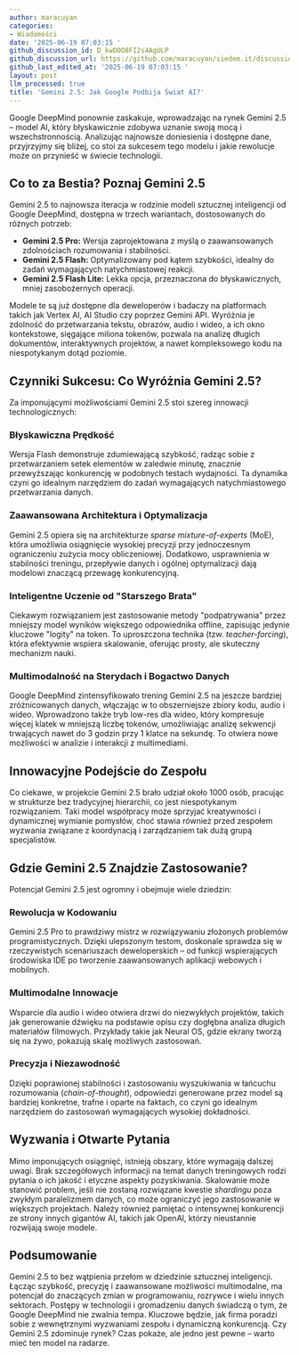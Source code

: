 ```yaml
---
author: maracuyan
categories:
- Wiadomości
date: '2025-06-19 07:03:15 '
github_discussion_id: D_kwDOO8FI2s4AgULP
github_discussion_url: https://github.com/maracuyan/siedem.it/discussions/27
github_last_edited_at: '2025-06-19 07:03:15 '
layout: post
llm_processed: true
title: 'Gemini 2.5: Jak Google Podbija Świat AI?'
---
```


Google DeepMind ponownie zaskakuje, wprowadzając na rynek Gemini 2.5 – model AI, który błyskawicznie zdobywa uznanie swoją mocą i wszechstronnością. Analizując najnowsze doniesienia i dostępne dane, przyjrzyjmy się bliżej, co stoi za sukcesem tego modelu i jakie rewolucje może on przynieść w świecie technologii.

## Co to za Bestia? Poznaj Gemini 2.5

Gemini 2.5 to najnowsza iteracja w rodzinie modeli sztucznej inteligencji od Google DeepMind, dostępna w trzech wariantach, dostosowanych do różnych potrzeb:

*   **Gemini 2.5 Pro:** Wersja zaprojektowana z myślą o zaawansowanych zdolnościach rozumowania i stabilności.
*   **Gemini 2.5 Flash:** Optymalizowany pod kątem szybkości, idealny do zadań wymagających natychmiastowej reakcji.
*   **Gemini 2.5 Flash Lite:** Lekka opcja, przeznaczona do błyskawicznych, mniej zasobożernych operacji.

Modele te są już dostępne dla deweloperów i badaczy na platformach takich jak Vertex AI, AI Studio czy poprzez Gemini API. Wyróżnia je zdolność do przetwarzania tekstu, obrazów, audio i wideo, a ich okno kontekstowe, sięgające miliona tokenów, pozwala na analizę długich dokumentów, interaktywnych projektów, a nawet kompleksowego kodu na niespotykanym dotąd poziomie.

## Czynniki Sukcesu: Co Wyróżnia Gemini 2.5?

Za imponującymi możliwościami Gemini 2.5 stoi szereg innowacji technologicznych:

### Błyskawiczna Prędkość

Wersja Flash demonstruje zdumiewającą szybkość, radząc sobie z przetwarzaniem setek elementów w zaledwie minutę, znacznie przewyższając konkurencję w podobnych testach wydajności. Ta dynamika czyni go idealnym narzędziem do zadań wymagających natychmiastowego przetwarzania danych.

### Zaawansowana Architektura i Optymalizacja

Gemini 2.5 opiera się na architekturze *sparse mixture-of-experts* (MoE), która umożliwia osiągnięcie wysokiej precyzji przy jednoczesnym ograniczeniu zużycia mocy obliczeniowej. Dodatkowo, usprawnienia w stabilności treningu, przepływie danych i ogólnej optymalizacji dają modelowi znaczącą przewagę konkurencyjną.

### Inteligentne Uczenie od "Starszego Brata"

Ciekawym rozwiązaniem jest zastosowanie metody "podpatrywania" przez mniejszy model wyników większego odpowiednika offline, zapisując jedynie kluczowe "logity" na token. To uproszczona technika (tzw. *teacher-forcing*), która efektywnie wspiera skalowanie, oferując prosty, ale skuteczny mechanizm nauki.

### Multimodalność na Sterydach i Bogactwo Danych

Google DeepMind zintensyfikowało trening Gemini 2.5 na jeszcze bardziej zróżnicowanych danych, włączając w to obszerniejsze zbiory kodu, audio i wideo. Wprowadzono także tryb low-res dla wideo, który kompresuje więcej klatek w mniejszą liczbę tokenów, umożliwiając analizę sekwencji trwających nawet do 3 godzin przy 1 klatce na sekundę. To otwiera nowe możliwości w analizie i interakcji z multimediami.

## Innowacyjne Podejście do Zespołu

Co ciekawe, w projekcie Gemini 2.5 brało udział około 1000 osób, pracując w strukturze bez tradycyjnej hierarchii, co jest niespotykanym rozwiązaniem. Taki model współpracy może sprzyjać kreatywności i dynamicznej wymianie pomysłów, choć stawia również przed zespołem wyzwania związane z koordynacją i zarządzaniem tak dużą grupą specjalistów.

## Gdzie Gemini 2.5 Znajdzie Zastosowanie?

Potencjał Gemini 2.5 jest ogromny i obejmuje wiele dziedzin:

### Rewolucja w Kodowaniu

Gemini 2.5 Pro to prawdziwy mistrz w rozwiązywaniu złożonych problemów programistycznych. Dzięki ulepszonym testom, doskonale sprawdza się w rzeczywistych scenariuszach deweloperskich – od funkcji wspierających środowiska IDE po tworzenie zaawansowanych aplikacji webowych i mobilnych.

### Multimodalne Innowacje

Wsparcie dla audio i wideo otwiera drzwi do niezwykłych projektów, takich jak generowanie dźwięku na podstawie opisu czy dogłębna analiza długich materiałów filmowych. Przykłady takie jak Neural OS, gdzie ekrany tworzą się na żywo, pokazują skalę możliwych zastosowań.

### Precyzja i Niezawodność

Dzięki poprawionej stabilności i zastosowaniu wyszukiwania w łańcuchu rozumowania (*chain-of-thought*), odpowiedzi generowane przez model są bardziej konkretne, trafne i oparte na faktach, co czyni go idealnym narzędziem do zastosowań wymagających wysokiej dokładności.

## Wyzwania i Otwarte Pytania

Mimo imponujących osiągnięć, istnieją obszary, które wymagają dalszej uwagi. Brak szczegółowych informacji na temat danych treningowych rodzi pytania o ich jakość i etyczne aspekty pozyskiwania. Skalowanie może stanowić problem, jeśli nie zostaną rozwiązane kwestie *shardingu* poza zwykłym paralelizmem danych, co może ograniczyć jego zastosowanie w większych projektach. Należy również pamiętać o intensywnej konkurencji ze strony innych gigantów AI, takich jak OpenAI, którzy nieustannie rozwijają swoje modele.

## Podsumowanie

Gemini 2.5 to bez wątpienia przełom w dziedzinie sztucznej inteligencji. Łącząc szybkość, precyzję i zaawansowane możliwości multimodalne, ma potencjał do znaczących zmian w programowaniu, rozrywce i wielu innych sektorach. Postępy w technologii i gromadzeniu danych świadczą o tym, że Google DeepMind nie zwalnia tempa. Kluczowe będzie, jak firma poradzi sobie z wewnętrznymi wyzwaniami zespołu i dynamiczną konkurencją. Czy Gemini 2.5 zdominuje rynek? Czas pokaże, ale jedno jest pewne – warto mieć ten model na radarze.